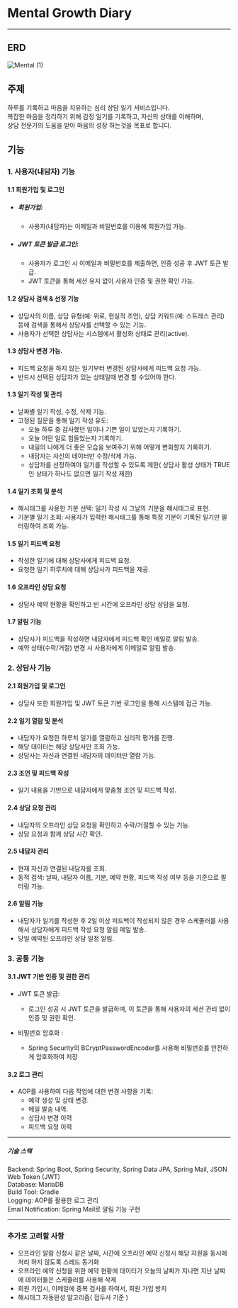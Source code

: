 # Mental Growth Diary 

<hr/> 

## ERD
![Mental (1)](https://github.com/user-attachments/assets/08a27007-8d81-459d-abad-94c22f28919b)




## 주제   

하루를 기록하고 마음을 치유하는 심리 상담 일기 서비스입니다.   
복잡한 마음을 정리하기 위해 감정 일기를 기록하고, 자신의 상태를 이해하며,    
상담 전문가의 도움을 받아 마음의 성장 하는것을 목표로 합니다.

## 기능
### 1. 사용자(내담자) 기능

#### 1.1 회원가입 및 로그인   

* ##### 회원가입:   
  * 사용자(내담자)는 이메일과 비밀번호를 이용해 회원가입 가능.   
  
* ##### JWT 토큰 발급 로그인:
  * 사용자가 로그인 시 이메일과 비밀번호를 제출하면, 인증 성공 후 JWT 토큰 발급.   
  * JWT 토큰을 통해 세션 유지 없이 사용자 인증 및 권한 확인 가능.   

#### 1.2 상담사 검색 & 선정 기능  
* 상담사의 이름, 상담 유형(예: 위로, 현실적 조언), 상담 키워드(예: 스트레스 관리) 등에 검색을 통해서 상담사를 선택할 수 있는 기능.
* 사용자가 선택한 상담사는 시스템에서 활성화 상태로 관리(active).

#### 1.3 상담사 변경 가능.
* 피드백 요청을 하지 않는 일기부터 변경된 상담사에게 피드백 요청 가능.
* 반드시 선택된 상담자가 있는 상태일때 변경 할 수있어야 한다.
  
#### 1.3 일기 작성 및 관리    
* 날짜별 일기 작성, 수정, 삭제 기능.
* 고정된 질문을 통해 일기 작성 유도:
  * 오늘 하루 중 감사했던 일이나 기쁜 일이 있었는지 기록하기.   
  * 오늘 어떤 일로 힘들었는지 기록하기.   
  * 내일의 나에게 더 좋은 모습을 보여주기 위해 어떻게 변화할지 기록하기.
  * 내담자는 자신의 데이터만 수정/삭제 가능.
  * 상담자를 선정하여야 일기를 작성할 수 있도록 제한( 상담사 활성 상태가 TRUE 인 상태가 하나도 없으면 일기 작성 제한)
 
#### 1.4 일기 조회 및 분석  
* 해시태그를 사용한 기분 선택: 일기 작성 시 그날의 기분을 해시태그로 표현.    
* 기분별 일기 조회: 사용자가 입력한 해시태그를 통해 특정 기분이 기록된 일기만 필터링하여 조회 가능.    

#### 1.5 일기 피드백 요청
* 작성한 일기에 대해 상담사에게 피드백 요청.
* 요청한 일기 하루치에 대해 상담사가 피드백을 제공.

#### 1.6 오프라인 상담 요청    
* 상담사 예약 현황을 확인하고 빈 시간에 오프라인 상담 상담을 요청.    
  
#### 1.7 알림 기능    
* 상담사가 피드백을 작성하면 내담자에게 피드백 확인 메일로 알림 발송.
* 예약 상태(수락/거절) 변경 시 사용자에게 이메일로 알림 발송.
  
### 2. 상담사 기능    

#### 2.1 회원가입 및 로그인    
* 상담사 또한 회원가입 및 JWT 토큰 기반 로그인을 통해 시스템에 접근 가능.
  
#### 2.2 일기 열람 및 분석    
* 내담자가 요청한 하루치 일기를 열람하고 심리적 평가를 진행.     
* 해당 데이터는 해당 상담사만 조회 가능.   
* 상담사는 자신과 연결된 내담자의 데이터만 열람 가능.
  
#### 2.3 조언 및 피드백 작성    
* 일기 내용을 기반으로 내담자에게 맞춤형 조언 및 피드백 작성.
  
#### 2.4 상담 요청 관리    
* 내담자의 오프라인 상담 요청을 확인하고 수락/거절할 수 있는 기능.      
* 상담 요청과 함께 상담 시간 확인.
     
#### 2.5 내담자 관리    

* 현재 자신과 연결된 내담자를 조회.    
* 동적 검색: 날짜, 내담자 이름, 기분, 예약 현황, 피드백 작성 여부 등을 기준으로 필터링 가능.
  
#### 2.6 알림 기능    
* 내담자가 일기를 작성한 후 2일 이상 피드백이 작성되지 않은 경우 스케줄러를 사용해서 상담자에게 피드백 작성 요청 알림 메일 발송.    
* 당일 예약된 오프라인 상담 일정 알림.
  
### 3. 공통 기능    
#### 3.1 JWT 기반 인증 및 권한 관리    
* JWT 토큰 발급:    
   * 로그인 성공 시 JWT 토큰을 발급하며, 이 토큰을 통해 사용자의 세션 관리 없이 인증 및 권한 확인.

* 비밀번호 암호화 :
   *  Spring Security의 BCryptPasswordEncoder를 사용해 비밀번호를 안전하게 암호화하여 저장

      
#### 3.2 로그 관리    
* AOP를 사용하여 다음 작업에 대한 변경 사항을 기록:
  * 예약 생성 및 상태 변경.
  * 메일 발송 내역.
  * 상담사 변경 이력
  * 피드백 요청 이력

<hr/> 

##### 기술 스택
Backend: Spring Boot, Spring Security, Spring Data JPA, Spring Mail, JSON Web Token (JWT)      
Database: MariaDB      
Build Tool: Gradle      
Logging: AOP를 활용한 로그 관리      
Email Notification: Spring Mail로 알림 기능 구현   

<hr/>    

### 추가로 고려할 사항    
* 오프라인 알람 신청시 같은 날짜, 시간에 오프라인 예약 신청시 해당 자원을 동시에 처리 하지 않도록 스레드 동기화
* 오프라인 예약 신청을 위한 예약 현황에 데이터가 오늘의 날짜가 지나면  지난 날짜에 데이터들은 스케줄러를 사용해 삭제    
* 회원 가입시, 이메일에 중복 검사를 하여서, 회원 가입 방지
* 해시태그 자동완성 알고리즘( 접두사 기준 )
  
